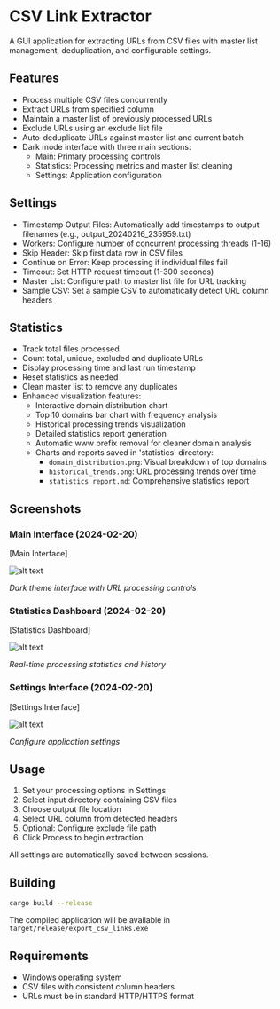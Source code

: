 # CSV Link Extractor

A GUI application for extracting URLs from CSV files with master list management, deduplication, and configurable settings.

## Features

- Process multiple CSV files concurrently
- Extract URLs from specified column
- Maintain a master list of previously processed URLs
- Exclude URLs using an exclude list file
- Auto-deduplicate URLs against master list and current batch
- Dark mode interface with three main sections:
  - Main: Primary processing controls
  - Statistics: Processing metrics and master list cleaning
  - Settings: Application configuration

## Settings

- Timestamp Output Files: Automatically add timestamps to output filenames (e.g., output_20240216_235959.txt)
- Workers: Configure number of concurrent processing threads (1-16)
- Skip Header: Skip first data row in CSV files
- Continue on Error: Keep processing if individual files fail
- Timeout: Set HTTP request timeout (1-300 seconds)
- Master List: Configure path to master list file for URL tracking
- Sample CSV: Set a sample CSV to automatically detect URL column headers

## Statistics

- Track total files processed
- Count total, unique, excluded and duplicate URLs
- Display processing time and last run timestamp
- Reset statistics as needed
- Clean master list to remove any duplicates
- Enhanced visualization features:
  - Interactive domain distribution chart
  - Top 10 domains bar chart with frequency analysis
  - Historical processing trends visualization
  - Detailed statistics report generation
  - Automatic www prefix removal for cleaner domain analysis
  - Charts and reports saved in 'statistics' directory:
    - `domain_distribution.png`: Visual breakdown of top domains
    - `historical_trends.png`: URL processing trends over time
    - `statistics_report.md`: Comprehensive statistics report

## Screenshots

### Main Interface (2024-02-20)
[Main Interface]

![alt text](main-interface.png)

*Dark theme interface with URL processing controls*

### Statistics Dashboard (2024-02-20)
[Statistics Dashboard]

![alt text](statistics-dashboard.png)

*Real-time processing statistics and history*

### Settings Interface (2024-02-20)
[Settings Interface]

![alt text](settings-interface.png)

*Configure application settings*

## Usage

1. Set your processing options in Settings
2. Select input directory containing CSV files
3. Choose output file location
4. Select URL column from detected headers
5. Optional: Configure exclude file path
6. Click Process to begin extraction

All settings are automatically saved between sessions.

## Building

```bash
cargo build --release
```

The compiled application will be available in `target/release/export_csv_links.exe`

## Requirements

- Windows operating system
- CSV files with consistent column headers
- URLs must be in standard HTTP/HTTPS format
